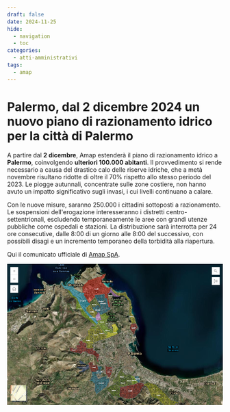 ```yaml
---
draft: false
date: 2024-11-25
hide:
  - navigation
  - toc
categories:
  - atti-amministrativi
tags:
  - amap
---
```


# Palermo, dal 2 dicembre 2024 un nuovo piano di razionamento idrico per la città di Palermo

A partire dal **2 dicembre**, Amap estenderà il piano di razionamento idrico a **Palermo**, coinvolgendo **ulteriori 100.000 abitanti**. Il provvedimento si rende necessario a causa del drastico calo delle riserve idriche, che a metà novembre risultano ridotte di oltre il 70% rispetto allo stesso periodo del 2023. Le piogge autunnali, concentrate sulle zone costiere, non hanno avuto un impatto significativo sugli invasi, i cui livelli continuano a calare.

Con le nuove misure, saranno 250.000 i cittadini sottoposti a razionamento. Le sospensioni dell'erogazione interesseranno i distretti centro-settentrionali, escludendo temporaneamente le aree con grandi utenze pubbliche come ospedali e stazioni. La distribuzione sarà interrotta per 24 ore consecutive, dalle 8:00 di un giorno alle 8:00 del successivo, con possibili disagi e un incremento temporaneo della torbidità alla riapertura.

Qui il comunicato ufficiale di [Amap SpA](https://www.amapspa.it/it/30443/).

<!-- more -->

[![](../../../img/mappa-distretti-amap_2_dicembre.png)](../../../mappe/distretti_pa_2_dicembre_2024/index.md)
